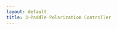 ```yaml
---
layout: default
title: 3-Paddle Polarization Controller
---
```

<div style="display: flex; gap: 10px; flex-wrap: wrap; justify-content: center;">
  <div id="poincare"></div>
</div>
<div style="display: flex; gap: 0px; flex-wrap: wrap; justify-content: center;">
  <div id="ellips0"></div>
  <div id="ellips1"></div>
  <div id="ellips2"></div>
  <div id="ellips3"></div>
</div>

<script>
  function hexToRgb(hex) {
    hex = hex.replace('#', '');
    let r = parseInt(hex.substring(0, 2), 16);
    let g = parseInt(hex.substring(2, 4), 16);
    let b = parseInt(hex.substring(4, 6), 16);
    return [r, g, b];
  }  

  function syncColor(sourceApplet, pointName, targetApplet, targetObject) {
    const hexColor = sourceApplet.getColor(pointName);  // Получаем цвет в HEX
    const rgbColor = hexToRgb(hexColor);  // Преобразуем в RGB
    targetApplet.setColor(targetObject, rgbColor[0], rgbColor[1], rgbColor[2]);
    console.log(`Synced color for ${pointName} to ${targetObject}: RGB(${rgbColor[0]}, ${rgbColor[1]}, ${rgbColor[2]})`);
  }
  
  function ggbOnInit(param) {
    if (param === "poincare") {
      poincare.registerObjectUpdateListener("P0", () => syncVector("P0", ellips0));
      poincare.registerObjectUpdateListener("P1", () => syncVector("P1", ellips1));
      poincare.registerObjectUpdateListener("P2", () => syncVector("P2", ellips2));
      poincare.registerObjectUpdateListener("P3", () => syncVector("P3", ellips3));
    }
  }

  function syncVector(pointName, targetApplet) {
    try {
      const x = poincare.getXcoord(pointName);
      const y = poincare.getYcoord(pointName);
      const z = poincare.getZcoord(pointName);
      console.log(`${pointName} updated: [${x}, ${y}, ${z}]`);
      targetApplet.setCoords("S", x, y, z);
    } catch (e) {
      console.error(`Error syncing ${pointName} to target applet:`, e);
    }
  }
  var applet1 = new GGBApplet(createGGBParams("poincare", "hdmsanwn"), true);
  var applet2 = new GGBApplet(createGGBParams("ellips0", "ar9nzxm3",{width: 150, height: 150}), true);
  var applet3 = new GGBApplet(createGGBParams("ellips1", "ar9nzxm3",{width: 150, height: 150}), true);
  var applet4 = new GGBApplet(createGGBParams("ellips2", "ar9nzxm3",{width: 150, height: 150}), true);
  var applet5 = new GGBApplet(createGGBParams("ellips3", "ar9nzxm3",{width: 150, height: 150}), true);

  window.onload = function () {
    applet1.inject("poincare");
    applet2.inject("ellips0");
    applet3.inject("ellips1");
    applet4.inject("ellips2");
    applet5.inject("ellips3");
    
    // Подождать немного, пока все апплеты инициализируются
    setTimeout(() => {
      // Синхронизация цвета при загрузке страницы
      syncColor(poincare, "P0", ellips0, "ellips");
      syncColor(poincare, "P1", ellips1, "ellips");
      syncColor(poincare, "P2", ellips2, "ellips");
      syncColor(poincare, "P3", ellips3, "ellips");

      //Синхронизируем координаты P0, P1 и P2 при загрузке
      syncVector("P0", ellips0);
      syncVector("P1", ellips1);
      syncVector("P2", ellips2);
      syncVector("P3", ellips3);
    }, 1000); // 1 секунда задержки на загрузку — можно уменьшить/увеличить
  };
</script>
